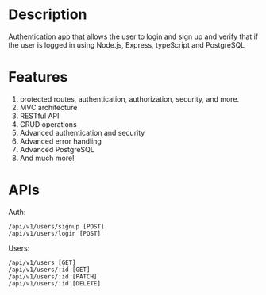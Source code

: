# Description #
Authentication app that allows the user to login and sign up and verify that if the user is logged in using Node.js, Express, typeScript and PostgreSQL


# Features #

1. protected routes, authentication, authorization, security, and more. 
2. MVC architecture
3. RESTful API
4. CRUD operations
5. Advanced authentication and security
6. Advanced error handling
7. Advanced PostgreSQL 
8. And much more!
# APIs # 
Auth:
~~~
/api/v1/users/signup [POST]
/api/v1/users/login [POST]
~~~

Users:
~~~
/api/v1/users [GET] 
/api/v1/users/:id [GET]
/api/v1/users/:id [PATCH]  
/api/v1/users/:id [DELETE] 
~~~

